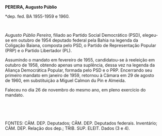 **PEREIRA, Augusto Públio**

\*dep. fed. BA 1955-1959 e 1960.

 

*Augusto Públio Pereira*, filiado ao Partido Social Democrático (PSD),
elegeu-se em outubro de 1954 deputado federal pela Bahia na legenda da
Coligação Baiana, composta pelo PSD, o Partido de Representação Popular
(PRP) e o Partido Libertador (PL).

Assumindo o mandato em fevereiro de 1955, candidatou-se à reeleição em
outubro de 1958, obtendo apenas uma suplência, dessa vez na legenda da
Aliança Democrática Popular, formada pelo PSD e o PRP. Encerrando seu
primeiro mandato em janeiro de 1959, retornou à Câmara em 29 de agosto
de 1960, em substituição a Miguel Calmon du Pin e Almeida.

Faleceu no dia 26 de novembro do mesmo ano, em pleno exercício do
mandato.

 

 

FONTES: CÂM. DEP. Deputados; CÂM. DEP. Deputados federais. Inventário;
CÂM. DEP. Relação dos dep.; TRIB. SUP. ELEIT. Dados (3 e 4).

 

